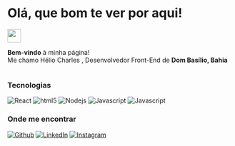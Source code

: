 <h1> Olá, que bom te ver por aqui! </h1>
<img src="https://emojis.slackmojis.com/emojis/images/1531849430/4246/blob-sunglasses.gif?1531849430" width="30"/>

<p><b>Bem-vindo</b> à minha página! </br> Me chamo Hélio Charles , Desenvolvedor Front-End de
<b>Dom Basílio, Bahia </b><img src="https://imagepng.org/wp-content/uploads/2017/06/bandeira-da-bahia-estado.png" width="15"/></p>

<h3>Tecnologias</h3>
<div>
<img alt="React" src="https://img.shields.io/badge/-React-45b8d8?style=flat-square&logo=react&logoColor=white" />
<img alt="html5" src="https://img.shields.io/badge/-HTML5-E34F26?style=flat-square&logo=html5&logoColor=white" />
<img alt="Nodejs" src="https://img.shields.io/badge/-Nodejs-43853d?style=flat-square&logo=Node.js&logoColor=white" />
<img alt="Javascript" src="https://img.shields.io/badge/-Javascript-yellow?style=flat-square&logo=Javascript&logoColor=white" />
<img alt="Javascript" src="https://img.shields.io/badge/-CSS-blue?style=flat-square&logo=CSS3&logoColor=white" />
</div>

<h3>Onde me encontrar</h3>
<p><a href="https://github.com/junioorns" target="_blank"><img alt="Github" src="https://img.shields.io/badge/GitHub-%2312100E.svg?&style=for-the-badge&logo=Github&logoColor=white" /></a> <a href="https://www.linkedin.com/in/junioorneves" target="_blank"><img alt="LinkedIn" src="https://img.shields.io/badge/linkedin-%230077B5.svg?&style=for-the-badge&logo=linkedin&logoColor=white" /></a> <a href="https://instagram.com/juniorns" target="_blank"><img alt="Instagram" src="https://img.shields.io/badge/instagram-%f55d2.svg?&style=for-the-badge&logo=instagram&logoColor=white" /></a>
</p>
